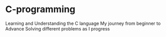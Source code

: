 # C-programming
Learning and Understanding the C language
My journey from beginner to Advance
Solving different problems as I progress 
